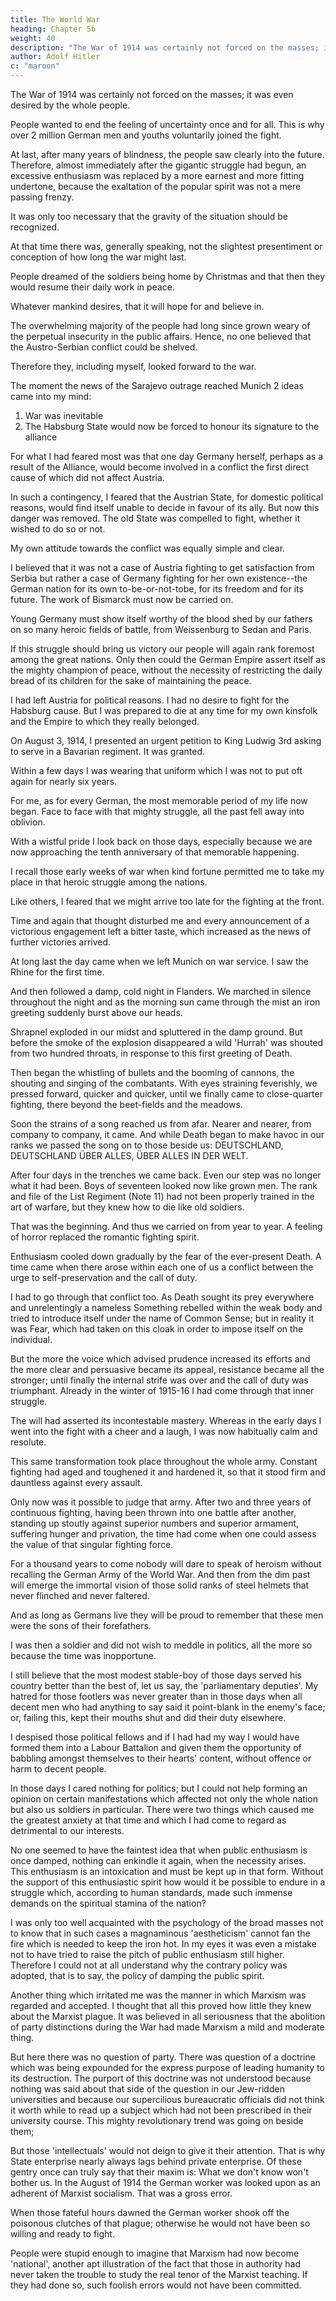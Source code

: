 ```yaml
---
title: The World War
heading: Chapter 5b
weight: 40
description: "The War of 1914 was certainly not forced on the masses; it was even desired by the whole people"
author: Adolf Hitler
c: "maroon"
---
```



The War of 1914 was certainly not forced on the masses; it was even desired by the whole people.

People wanted to end the feeling of uncertainty once and for all. This is why over 2 million German men and youths voluntarily joined the fight.

<!-- For me these hours came as a deliverance from the distress that had weighed upon me
during the days of my youth. I am not ashamed to acknowledge to-day that I was
carried away by the enthusiasm of the moment and that I sank down upon my knees
and thanked Heaven out of the fullness of my heart for the favour of having been
permitted to live in such a time. -->

<!-- The fight for freedom had broken out on an unparalleled scale in the history of the world. From the moment that Fate took the helm in hand the conviction grew among the mass of the people that now it was not a question of deciding the destinies of Austria or Serbia but that the very existence of the German nation itself was at stake. -->

At last, after many years of blindness, the people saw clearly into the future. Therefore, almost immediately after the gigantic struggle had begun, an excessive enthusiasm was replaced by a more earnest and more fitting undertone, because the exaltation of the popular spirit was not a mere passing frenzy.

It was only too necessary that the gravity of the situation should be recognized.

At that time there was, generally speaking, not the slightest presentiment or conception of how long the war might last. 

People dreamed of the soldiers being home by Christmas and that then they would resume their daily work in peace.

Whatever mankind desires, that it will hope for and believe in. 

The overwhelming majority of the people had long since grown weary of the perpetual insecurity in the public affairs. Hence, no one believed that the Austro-Serbian conflict could be shelved. 

Therefore they, including myself, looked forward to the war. 

<!--  a radical settlement of accounts. 

I also belonged to the millions that desired this.   -->

The moment the news of the Sarajevo outrage reached Munich 2 ideas came into my mind:

1. War was inevitable
2. The Habsburg State would now be forced to honour its signature to the alliance

For what I had feared most was that one day Germany herself, perhaps as a result of the Alliance, would become
involved in a conflict the first direct cause of which did not affect Austria. 

In such a contingency, I feared that the Austrian State, for domestic political reasons, would find itself unable to decide in favour of its ally. But now this danger was removed. The old State was compelled to fight, whether it wished to do so or not.

My own attitude towards the conflict was equally simple and clear. 

I believed that it was not a case of Austria fighting to get satisfaction from Serbia but rather a case of
Germany fighting for her own existence--the German nation for its own to-be-or-not-tobe, for its freedom and for its future. The work of Bismarck must now be carried on.

Young Germany must show itself worthy of the blood shed by our fathers on so many heroic fields of battle, from Weissenburg to Sedan and Paris. 

If this struggle should bring us victory our people will again rank foremost among the great nations. Only then could the German Empire assert itself as the mighty champion of peace, without the necessity of restricting the daily bread of its children for the sake of maintaining the peace.

<!-- As a boy and as a young man, I often longed for the occasion to prove that my national
enthusiasm was not mere vapouring. Hurrahing sometimes seemed to me to be a kind
of sinful indulgence, though I could not give any justification for that feeling; for, after
all, who has the right to shout that triumphant word if he has not won the right to it
there where there is no play-acting and where the hand of the Goddess of Destiny puts
the truth and sincerity of nations and men through her inexorable test? Just as millions
of others, I felt a proud joy in being permitted to go through this test. I had so often
sung DEUTSCHLAND ÜBER ALLES and so often roared 'HEIL' that I now thought it
was as a kind of retro-active grace that I was granted the right of appearing before the
Court of Eternal Justice to testify to the truth of those sentiments.
One thing was clear to me from the very beginning, namely, that in the event of war,
which now seemed inevitable, my books would have to be thrown aside forthwith. I
also realized that my place would have to be there where the inner voice of conscience
called me. -->



I had left Austria for political reasons. I had no desire to fight for the Habsburg cause. But I was prepared to die at any time for my own kinsfolk and the Empire to which they really belonged. 

On August 3, 1914, I presented an urgent petition to King Ludwig 3rd asking to serve in a Bavarian regiment. It was granted. 

<!-- In those days the Chancellery had its hands quite full and therefore I was all the more pleased when I received the
answer a day later, that my request had been granted. 

I opened the document with
trembling hands; and no words of mine could now describe the satisfaction I felt on
reading that I was instructed to report to a Bavarian regiment.  -->

Within a few days I was wearing that uniform which I was not to put oft again for nearly six years.

For me, as for every German, the most memorable period of my life now began. Face to
face with that mighty struggle, all the past fell away into oblivion. 

With a wistful pride I look back on those days, especially because we are now approaching the tenth
anniversary of that memorable happening.

I recall those early weeks of war when kind fortune permitted me to take my place in that heroic struggle among the nations. 

<!-- As the scene unfolds itself before my mind, it seems only like yesterday. I see myself among my young comrades on our first parade drill, and so on until at last the day came on which we were to leave for the front. -->

Like others, I feared that we might arrive too late for the fighting at the front.

Time and again that thought disturbed me and every announcement of a victorious engagement left a bitter taste, which
increased as the news of further victories arrived.

At long last the day came when we left Munich on war service. I saw the Rhine for the first time.

<!--  in my
life , as we journeyed westwards to stand guard before that historic
German river against its traditional and grasping enemy. As the first soft rays of the
morning sun broke through the light mist and disclosed to us the Niederwald Statue,
with one accord the whole troop train broke into the strains of DIE WACHT AM
RHEIN. I then felt as if my heart could not contain its spirit. -->

And then followed a damp, cold night in Flanders. We marched in silence throughout the night and as the morning sun came through the mist an iron greeting suddenly burst above our heads. 

Shrapnel exploded in our midst and spluttered in the damp ground. But before the smoke of the explosion disappeared a wild 'Hurrah' was shouted from two hundred throats, in response to this first greeting of Death.

Then began the whistling of bullets and the booming of cannons, the shouting and singing of the combatants. With eyes straining feverishly, we pressed forward, quicker and quicker, until we finally came to close-quarter fighting, there beyond the beet-fields and the meadows.

Soon the strains of a song reached us from afar. Nearer and nearer, from company to company, it came. And while Death began to make havoc in our ranks we passed the song on to those beside us: DEUTSCHLAND, DEUTSCHLAND ÜBER
ALLES, ÜBER ALLES IN DER WELT. 

After four days in the trenches we came back. Even our step was no longer what it had been. Boys of seventeen looked now like grown men. The rank and file of the List Regiment (Note 11) had not been properly trained in the art of warfare, but they knew how to die like old soldiers.

That was the beginning. And thus we carried on from year to year. A feeling of horror
replaced the romantic fighting spirit.

Enthusiasm cooled down gradually by the fear of the ever-present Death. A time came when there arose within each one of us a conflict between the urge to self-preservation and the call
of duty. 

I had to go through that conflict too. As Death sought its prey everywhere and unrelentingly a nameless Something rebelled within the weak body and tried to introduce itself under the name of Common Sense; but in reality it was Fear, which had
taken on this cloak in order to impose itself on the individual. 

But the more the voice which advised prudence increased its efforts and the more clear and persuasive became
its appeal, resistance became all the stronger; until finally the internal strife was over
and the call of duty was triumphant. Already in the winter of 1915-16 I had come
through that inner struggle. 

The will had asserted its incontestable mastery. Whereas in the early days I went into the fight with a cheer and a laugh, I was now habitually calm and resolute.

<!-- That frame of mind endured. Fate might now put me through the
final test without my nerves or reason giving way. The young volunteer had become an
old soldier. -->

This same transformation took place throughout the whole army. Constant fighting had aged and toughened it and hardened it, so that it stood firm and dauntless against every assault.

Only now was it possible to judge that army. After two and three years of continuous fighting, having been thrown into one battle after another, standing up stoutly against superior numbers and superior armament, suffering hunger and privation, the time had come when one could assess the value of that singular fighting force.

For a thousand years to come nobody will dare to speak of heroism without recalling the German Army of the World War. And then from the dim past will emerge the immortal vision of those solid ranks of steel helmets that never flinched and never
faltered. 

And as long as Germans live they will be proud to remember that these men were the sons of their forefathers.

I was then a soldier and did not wish to meddle in politics, all the more so because the
time was inopportune. 

I still believe that the most modest stable-boy of those days served his country better than the best of, let us say, the 'parliamentary deputies'. My hatred for those footlers was never greater than in those days when all decent men who
had anything to say said it point-blank in the enemy's face; or, failing this, kept their mouths shut and did their duty elsewhere. 

I despised those political fellows and if I had  had my way I would have formed them into a Labour Battalion and given them the opportunity of babbling amongst themselves to their hearts' content, without offence or harm to decent people.

In those days I cared nothing for politics; but I could not help forming an opinion on certain manifestations which affected not only the whole nation but also us soldiers in particular. There were two things which caused me the greatest anxiety at that time and which I had come to regard as detrimental to our interests.

<!-- Shortly after our first series of victories a certain section of the Press already began to
throw cold water, drip by drip, on the enthusiasm of the public. At first this was not
obvious to many people. It was done under the mask of good intentions and a spirit of
anxious care. The public was told that big celebrations of victories were somewhat out
of place and were not worthy expressions of the spirit of a great nation. The fortitude
and valour of German soldiers were accepted facts which did not necessarily call for
outbursts of celebration. Furthermore, it was asked, what would foreign opinion have
to say about these manifestations? Would not foreign opinion react more favourably to
a quiet and sober form of celebration rather than to all this wild jubilation? -->

<!-- Surely the time had come--so the Press declared--for us Germans to remember that this war was
not our work and that hence there need be no feeling of shame in declaring our
willingness to do our share towards effecting an understanding among the nations. For
this reason it would not be wise to sully the radiant deeds of our army with
unbecoming jubilation; for the rest of the world would never understand this.
Furthermore, nothing is more appreciated than the modesty with which a true hero
quietly and unassumingly carries on and forgets. Such was the gist of their warning.
Instead of catching these fellows by their long ears and dragging them to some ditch
and looping a cord around their necks, so that the victorious enthusiasm of the nation
should no longer offend the aesthetic sensibilities of these knights of the pen, a general
Press campaign was now allowed to go on against what was called 'unbecoming' and
'undignified' forms of victorious celebration. -->

No one seemed to have the faintest idea that when public enthusiasm is once damped, nothing can enkindle it again, when the necessity arises. This enthusiasm is an intoxication and must be kept up in that form. Without the support of this enthusiastic spirit how would it be possible to endure in a struggle which, according to human standards, made such immense demands on the spiritual stamina of the nation? 

I was only too well acquainted with the psychology of the broad masses not to know that in such cases a magnaminous 'aestheticism' cannot fan the fire which is needed to keep the iron hot. In my eyes it was even a mistake not to have tried to raise the pitch of public enthusiasm still higher. Therefore I could not at all understand why the contrary
policy was adopted, that is to say, the policy of damping the public spirit. 

Another thing which irritated me was the manner in which Marxism was regarded and accepted. I thought that all this proved how little they knew about the Marxist plague. It was believed in all seriousness that the abolition of party distinctions during the War had made Marxism a mild and moderate thing.

But here there was no question of party. There was question of a doctrine which was being expounded for the express purpose of leading humanity to its destruction. The purport of this doctrine was not understood because nothing was said about that side of the question in our Jew-ridden universities and because our supercilious bureaucratic officials did not think it worth while to read up a subject which had not been prescribed in their university course. This mighty revolutionary trend was going on beside them; 

But those 'intellectuals' would not deign to give it their attention. That is why State enterprise nearly always lags behind private enterprise. Of these gentry once can truly say that their maxim is: What we don't know won't bother us. In the August of 1914 the German worker was looked upon as an adherent of Marxist socialism. That was a gross error. 

When those fateful hours dawned the German worker shook off the poisonous clutches of that plague; otherwise he would not have been so willing and ready to fight. 

People were stupid enough to imagine that Marxism had now become 'national', another apt illustration of the fact that those in authority had never taken the trouble to study the real tenor of the Marxist teaching. If they had done so, such foolish errors would not have been committed.

